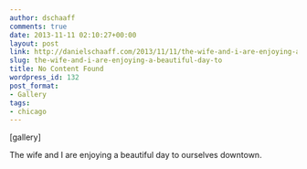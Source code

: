 ```yaml
---
author: dschaaff
comments: true
date: 2013-11-11 02:10:27+00:00
layout: post
link: http://danielschaaff.com/2013/11/11/the-wife-and-i-are-enjoying-a-beautiful-day-to/
slug: the-wife-and-i-are-enjoying-a-beautiful-day-to
title: No Content Found
wordpress_id: 132
post_format:
- Gallery
tags:
- chicago
---
```


[gallery]


The wife and I are enjoying a beautiful day to ourselves downtown.
